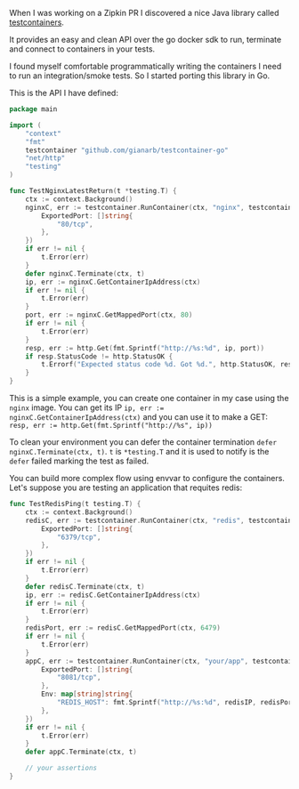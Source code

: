 When I was working on a Zipkin PR I discovered a nice Java library called
[testcontainers](https://www.testcontainers.org/).

It provides an easy and clean API over the go docker sdk to run, terminate and
connect to containers in your tests.

I found myself comfortable programmatically writing the containers I need to run
an integration/smoke tests. So I started porting this library in Go.


This is the API I have defined:

```go
package main

import (
	"context"
	"fmt"
	testcontainer "github.com/gianarb/testcontainer-go"
	"net/http"
	"testing"
)

func TestNginxLatestReturn(t *testing.T) {
	ctx := context.Background()
	nginxC, err := testcontainer.RunContainer(ctx, "nginx", testcontainer.RequestContainer{
		ExportedPort: []string{
			"80/tcp",
		},
	})
	if err != nil {
		t.Error(err)
	}
	defer nginxC.Terminate(ctx, t)
	ip, err := nginxC.GetContainerIpAddress(ctx)
	if err != nil {
		t.Error(err)
	}
	port, err := nginxC.GetMappedPort(ctx, 80)
	if err != nil {
		t.Error(err)
	}
	resp, err := http.Get(fmt.Sprintf("http://%s:%d", ip, port))
	if resp.StatusCode != http.StatusOK {
		t.Errorf("Expected status code %d. Got %d.", http.StatusOK, resp.StatusCode)
	}
}
```
This is a simple example, you can create one container in my case using the
`nginx` image. You can get its IP `ip, err := nginxC.GetContainerIpAddress(ctx)` and you
can use it to make a GET: `resp, err := http.Get(fmt.Sprintf("http://%s", ip))`

To clean your environment you can defer the container termination `defer
nginxC.Terminate(ctx, t)`. `t` is `*testing.T` and it is used to notify is the
`defer` failed marking the test as failed.

You can build more complex flow using envvar to configure the containers. Let's
suppose you are testing an application that requites redis:

```go
func TestRedisPing(t testing.T) {
    ctx := context.Background()
    redisC, err := testcontainer.RunContainer(ctx, "redis", testcontainer.RequestContainer{
        ExportedPort: []string{
            "6379/tcp",
        },
    })
    if err != nil {
        t.Error(err)
    }
    defer redisC.Terminate(ctx, t)
	ip, err := redisC.GetContainerIpAddress(ctx)
	if err != nil {
		t.Error(err)
	}
	redisPort, err := redisC.GetMappedPort(ctx, 6479)
	if err != nil {
		t.Error(err)
	}
    appC, err := testcontainer.RunContainer(ctx, "your/app", testcontainer.RequestContainer{
        ExportedPort: []string{
            "8081/tcp",
        },
        Env: map[string]string{
            "REDIS_HOST": fmt.Sprintf("http://%s:%d", redisIP, redisPort),
        },
    })
    if err != nil {
        t.Error(err)
    }
    defer appC.Terminate(ctx, t)

    // your assertions
}
```
